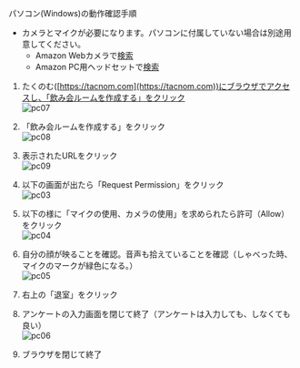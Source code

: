 パソコン(Windows)の動作確認手順
  - カメラとマイクが必要になります。パソコンに付属していない場合は別途用意してください。
    - Amazon Webカメラで[検索](https://www.amazon.co.jp/s?k=web%E3%82%AB%E3%83%A1%E3%83%A9&__mk_ja_JP=%E3%82%AB%E3%82%BF%E3%82%AB%E3%83%8A&crid=23G608T3MPGL0&sprefix=Web%2Caps%2C276&ref=nb_sb_ss_i_1_3)
    - Amazon PC用ヘッドセットで[検索](https://www.amazon.co.jp/s?k=PC%E7%94%A8%E3%83%98%E3%83%83%E3%83%89%E3%82%BB%E3%83%83%E3%83%88&__mk_ja_JP=%E3%82%AB%E3%82%BF%E3%82%AB%E3%83%8A&ref=nb_sb_noss_2)

  1. たくのむ([https://tacnom.com](https://tacnom.com))にブラウザでアクセスし、「飲み会ルームを作成する」をクリック <br>
    ![pc07](https://user-images.githubusercontent.com/12508784/88452279-4d923600-ce98-11ea-8eac-45e5d8100da7.png)

  1. 「飲み会ルームを作成する」をクリック <br>
    ![pc08](https://user-images.githubusercontent.com/12508784/88452280-4ec36300-ce98-11ea-9037-e5b7fa68b4e3.png)

  1. 表示されたURLをクリック <br>
    ![pc09](https://user-images.githubusercontent.com/12508784/88452281-4f5bf980-ce98-11ea-8558-9418e01a0241.png)

  1. 以下の画面が出たら「Request Permission」をクリック <br>
    ![pc03](https://user-images.githubusercontent.com/12508784/86572191-921f6580-bfad-11ea-8d4f-1dfb28d23613.jpg)

  1. 以下の様に「マイクの使用、カメラの使用」を求められたら許可（Allow）をクリック <br>
    ![pc04](https://user-images.githubusercontent.com/12508784/86572193-921f6580-bfad-11ea-9613-d1269ab4aa73.jpg)

  1. 自分の顔が映ることを確認。音声も拾えていることを確認（しゃべった時、マイクのマークが緑色になる。） <br>
    ![pc05](https://user-images.githubusercontent.com/12508784/86572194-92b7fc00-bfad-11ea-9080-5a4f5bfe1e76.jpg)

  1. 右上の「退室」をクリック <br>

  1. アンケートの入力画面を閉じて終了（アンケートは入力しても、しなくても良い） <br>
    ![pc06](https://user-images.githubusercontent.com/12508784/86572195-92b7fc00-bfad-11ea-90b6-b21ecaa80180.png)
    
  1. ブラウザを閉じて終了

